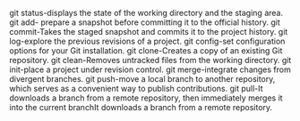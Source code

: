 git status-displays the state of the working directory and the staging area.
git add- prepare a snapshot before committing it to the official history.
git commit-Takes the staged snapshot and commits it to the project history.
git log-explore the previous revisions of a project.
git config-set configuration options for your Git installation.
git clone-Creates a copy of an existing Git repository.
git clean-Removes untracked files from the working directory.
git init-place a project under revision control.
git merge-integrate changes from divergent branches.
git push-move a local branch to another repository, which serves as a convenient way to publish contributions.
git pull-It downloads a branch from a remote repository, then immediately merges it into the current branchIt downloads a branch from a remote repository.
